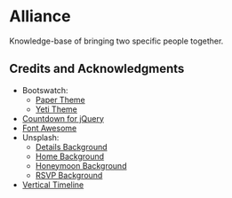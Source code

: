 # Alliance
Knowledge-base of bringing two specific people together.

## Credits and Acknowledgments
- Bootswatch:
  - [Paper Theme](https://bootswatch.com/paper/)
  - [Yeti Theme](https://bootswatch.com/yeti/)
- [Countdown for jQuery](http://keith-wood.name/countdown.html)
- [Font Awesome](https://fortawesome.io/)
- Unsplash:
  - [Details Background](https://unsplash.com/photos/Z5dKUnRJIiY)
  - [Home Background](https://unsplash.com/photos/HsG4OEPqGYc)
  - [Honeymoon Background](https://unsplash.com/photos/cpDPdO_2NLU)
  - [RSVP Background](https://unsplash.com/photos/8mqOw4DBBSg)
- [Vertical Timeline](https://codyhouse.co/gem/vertical-timeline/)
